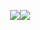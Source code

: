 <p align="center"><img src="https://github-readme-stats.vercel.app/api?username=orionman&hide_border=true&count_private=true&show_icons=true&include_all_commits=true&theme=radical"><img src="https://github-readme-stats.vercel.app/api/wakatime?username=garryspins&theme=radical"></p>
